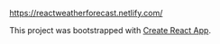 https://reactweatherforecast.netlify.com/


This project was bootstrapped with [Create React App](https://github.com/facebook/create-react-app).



